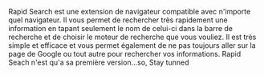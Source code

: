 
Rapid Search est une extension de navigateur compatible avec n'importe quel navigateur. Il vous permet de rechercher très rapidement une information en tapant seulement le nom de celui-ci dans la barre de recherche et de choisir le moteur de recherche que vous vouliez.
Il est très simple et efficace et vous permet également de ne pas toujours aller sur la page de Google ou tout autre pour rechercher vos informations.
    Rapid Seach n'est qu'a sa première version...so, Stay tunned